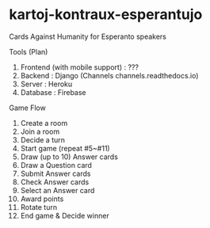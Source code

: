 # kartoj-kontraux-esperantujo
Cards Against Humanity for Esperanto speakers

Tools (Plan)
1. Frontend (with mobile support) : ???
2. Backend : Django (Channels channels.readthedocs.io)
3. Server : Heroku
4. Database : Firebase

Game Flow
1. Create a room
2. Join a room
3. Decide a turn
4. Start game (repeat #5~#11)
5. Draw (up to 10) Answer cards
6. Draw a Question card
7. Submit Answer cards
8. Check Answer cards
9. Select an Answer card
10. Award points
11. Rotate turn
12. End game & Decide winner
